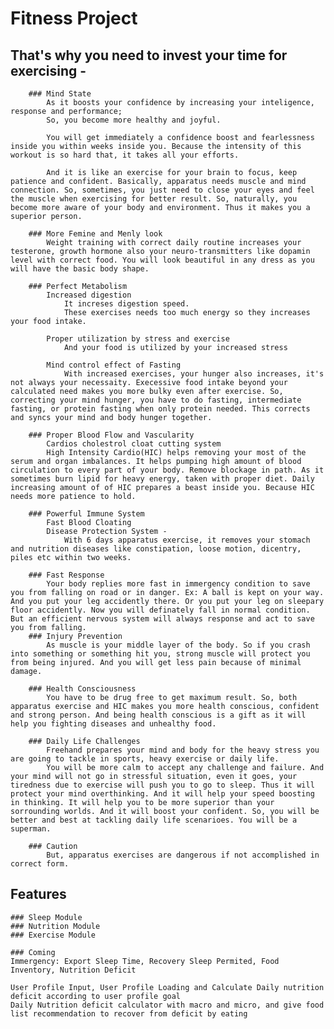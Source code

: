 # Fitness Project
## That's why you need to invest your time for exercising -
		### Mind State
			As it boosts your confidence by increasing your inteligence, response and performance;
			So, you become more healthy and joyful.
			
			You will get immediately a confidence boost and fearlessness inside you within weeks inside you. Because the intensity of this workout is so hard that, it takes all your efforts.

			And it is like an exercise for your brain to focus, keep patience and confident. Basically, apparatus needs muscle and mind connection. So, sometimes, you just need to close your eyes and feel the muscle when exercising for better result. So, naturally, you become more aware of your body and environment. Thus it makes you a superior person.

		### More Femine and Menly look
			Weight training with correct daily routine increases your testerone, growth hormone also your neuro-transmitters like dopamin level with correct food. You will look beautiful in any dress as you will have the basic body shape. 

		### Perfect Metabolism
			Increased digestion
				It increses digestion speed.
				These exercises needs too much energy so they increases your food intake. 

			Proper utilization by stress and exercise
				And your food is utilized by your increased stress
			
			Mind control effect of Fasting
				With increased exercises, your hunger also increases, it's not always your necessaity. Execessive food intake beyond your calculated need makes you more bulky even after exercise. So, correcting your mind hunger, you have to do fasting, intermediate fasting, or protein fasting when only protein needed. This corrects and syncs your mind and body hunger together.

		### Proper Blood Flow and Vascularity
			Cardios cholestrol cloat cutting system
			High Intensity Cardio(HIC) helps removing your most of the serum and organ imbalances. It helps pumping high amount of blood circulation to every part of your body. Remove blockage in path. As it sometimes burn lipid for heavy energy, taken with proper diet. Daily increasing amount of of HIC prepares a beast inside you. Because HIC needs more patience to hold.

		### Powerful Immune System
			Fast Blood Cloating
			Disease Protection System -
				With 6 days apparatus exercise, it removes your stomach and nutrition diseases like constipation, loose motion, dicentry, piles etc within two weeks.
			
		### Fast Response
			Your body replies more fast in immergency condition to save you from falling on road or in danger. Ex: A ball is kept on your way. And you put your leg accidently there. Or you put your leg on sleepary floor accidently. Now you will definately fall in normal condition. But an efficient nervous system will always response and act to save you from falling.
		### Injury Prevention
			As muscle is your middle layer of the body. So if you crash into something or something hit you, strong muscle will protect you from being injured. And you will get less pain because of minimal damage.

		### Health Consciousness
			You have to be drug free to get maximum result. So, both apparatus exercise and HIC makes you more health conscious, confident and strong person. And being health conscious is a gift as it will help you fighting diseases and unhealthy food.

		### Daily Life Challenges
			Freehand prepares your mind and body for the heavy stress you are going to tackle in sports, heavy exercise or daily life.
			You will be more calm to accept any challenge and failure. And your mind will not go in stressful situation, even it goes, your tiredness due to exercise will push you to go to sleep. Thus it will protect your mind overthinking. And it will help your speed boosting in thinking. It will help you to be more superior than your sorrounding worlds. And it will boost your confident. So, you will be better and best at tackling daily life scenarioes. You will be a superman.

		### Caution
			But, apparatus exercises are dangerous if not accomplished in correct form.


## Features
	### Sleep Module
	### Nutrition Module
	### Exercise Module
	
	### Coming
	Immergency: Export Sleep Time, Recovery Sleep Permited, Food Inventory, Nutrition Deficit
	
	User Profile Input, User Profile Loading and Calculate Daily nutrition deficit according to user profile goal
	Daily Nutrition deficit calculator with macro and micro, and give food list recommendation to recover from deficit by eating

